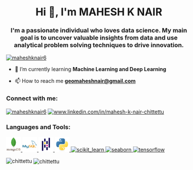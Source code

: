 <h1 align="center">Hi 👋, I'm MAHESH K NAIR</h1>
<h3 align="center">I'm a passionate individual who loves data science. My main goal is to uncover valuable insights from data and use analytical problem solving techniques to drive innovation.</h3>

<p align="left"> <a href="https://twitter.com/maheshknair6" target="blank"><img src="https://img.shields.io/twitter/follow/maheshknair6?logo=twitter&style=for-the-badge" alt="maheshknair6" /></a> </p>

- 🌱 I’m currently learning **Machine Learning and Deep Learning**

- 📫 How to reach me **geomaheshnair@gmail.com**

<h3 align="left">Connect with me:</h3>
<p align="left">
<a href="https://twitter.com/maheshknair6" target="blank"><img align="center" src="https://raw.githubusercontent.com/rahuldkjain/github-profile-readme-generator/master/src/images/icons/Social/twitter.svg" alt="maheshknair6" height="30" width="40" /></a>
<a href="https://linkedin.com/in/www.linkedin.com/in/mahesh-k-nair-chittettu" target="blank"><img align="center" src="https://raw.githubusercontent.com/rahuldkjain/github-profile-readme-generator/master/src/images/icons/Social/linked-in-alt.svg" alt="www.linkedin.com/in/mahesh-k-nair-chittettu" height="30" width="40" /></a>
</p>

<h3 align="left">Languages and Tools:</h3>
<p align="left"> <a href="https://www.mongodb.com/" target="_blank" rel="noreferrer"> <img src="https://raw.githubusercontent.com/devicons/devicon/master/icons/mongodb/mongodb-original-wordmark.svg" alt="mongodb" width="40" height="40"/> </a> <a href="https://www.mysql.com/" target="_blank" rel="noreferrer"> <img src="https://raw.githubusercontent.com/devicons/devicon/master/icons/mysql/mysql-original-wordmark.svg" alt="mysql" width="40" height="40"/> </a> <a href="https://pandas.pydata.org/" target="_blank" rel="noreferrer"> <img src="https://raw.githubusercontent.com/devicons/devicon/2ae2a900d2f041da66e950e4d48052658d850630/icons/pandas/pandas-original.svg" alt="pandas" width="40" height="40"/> </a> <a href="https://www.python.org" target="_blank" rel="noreferrer"> <img src="https://raw.githubusercontent.com/devicons/devicon/master/icons/python/python-original.svg" alt="python" width="40" height="40"/> </a> <a href="https://scikit-learn.org/" target="_blank" rel="noreferrer"> <img src="https://upload.wikimedia.org/wikipedia/commons/0/05/Scikit_learn_logo_small.svg" alt="scikit_learn" width="40" height="40"/> </a> <a href="https://seaborn.pydata.org/" target="_blank" rel="noreferrer"> <img src="https://seaborn.pydata.org/_images/logo-mark-lightbg.svg" alt="seaborn" width="40" height="40"/> </a> <a href="https://www.tensorflow.org" target="_blank" rel="noreferrer"> <img src="https://www.vectorlogo.zone/logos/tensorflow/tensorflow-icon.svg" alt="tensorflow" width="40" height="40"/> </a> </p>

<p><img align="left" src="https://github-readme-stats.vercel.app/api/top-langs?username=chittettu&show_icons=true&locale=en&layout=compact" alt="chittettu" /></p>

<p>&nbsp;<img align="center" src="https://github-readme-stats.vercel.app/api?username=chittettu&show_icons=true&locale=en" alt="chittettu" /></p>
